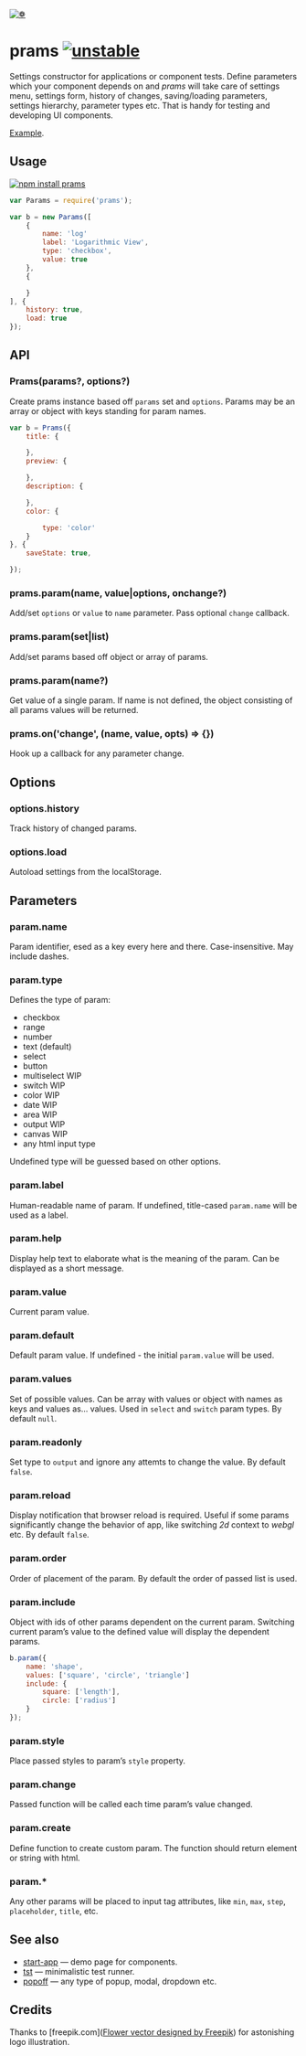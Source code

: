 [![❁](https://dfcreative.github.io/prams/logo.png "❁")](https://dfcreative.github.io/prams)

# prams [![unstable](http://badges.github.io/stability-badges/dist/unstable.svg)](http://github.com/badges/stability-badges)

Settings constructor for applications or component tests.
Define parameters which your component depends on and _prams_ will take care of settings menu, settings form, history of changes, saving/loading parameters, settings hierarchy, parameter types etc. That is handy for testing and developing UI components.

[Example](https://dfcreative.github.io/prams).

## Usage

[![npm install prams](https://nodei.co/npm/prams.png?mini=true)](https://npmjs.org/package/prams/)

```js
var Params = require('prams');

var b = new Params([
	{
		name: 'log'
		label: 'Logarithmic View',
		type: 'checkbox',
		value: true
	},
	{

	}
], {
	history: true,
	load: true
});
```

## API

### Prams(params?, options?)

Create prams instance based off `params` set and `options`.
Params may be an array or object with keys standing for param names.

```js
var b = Prams({
	title: {

	},
	preview: {

	},
	description: {

	},
	color: {

		type: 'color'
	}
}, {
	saveState: true,

});
```

### prams.param(name, value|options, onchange?)

Add/set `options` or `value` to `name` parameter. Pass optional `change` callback.

### prams.param(set|list)

Add/set params based off object or array of params.

### prams.param(name?)

Get value of a single param. If name is not defined, the object consisting of all params values will be returned.

### prams.on('change', (name, value, opts) => {})

Hook up a callback for any parameter change.


## Options

### options.history

Track history of changed params.

### options.load

Autoload settings from the localStorage.


## Parameters

### param.name

Param identifier, esed as a key every here and there. Case-insensitive. May include dashes.

### param.type

Defines the type of param:

* checkbox
* range
* number
* text (default)
* select
* button
* multiselect WIP
* switch WIP
* color WIP
* date WIP
* area WIP
* output WIP
* canvas WIP
* any html input type

Undefined type will be guessed based on other options.

### param.label

Human-readable name of param. If undefined, title-cased `param.name` will be used as a label.

### param.help

Display help text to elaborate what is the meaning of the param. Can be displayed as a short message.

### param.value

Current param value.

### param.default

Default param value. If undefined - the initial `param.value` will be used.

### param.values

Set of possible values. Can be array with values or object with names as keys and values as... values. Used in `select` and `switch` param types. By default `null`.

### param.readonly

Set type to `output` and ignore any attemts to change the value. By default `false`.

### param.reload

Display notification that browser reload is required. Useful if some params significantly change the behavior of app, like switching _2d_ context to _webgl_ etc. By default `false`.

### param.order

Order of placement of the param. By default the order of passed list is used.

### param.include

Object with ids of other params dependent on the current param. Switching current param’s value to the defined value will display the dependent params.

```js
b.param({
	name: 'shape',
	values: ['square', 'circle', 'triangle']
	include: {
		square: ['length'],
		circle: ['radius']
	}
});
```

### param.style

Place passed styles to param’s `style` property.

### param.change

Passed function will be called each time param’s value changed.

### param.create

Define function to create custom param. The function should return element or string with html.

### param.*

Any other params will be placed to input tag attributes, like `min`, `max`, `step`, `placeholder`, `title`, etc.



## See also

* [start-app](https://github.com/dfcreative/start-app) — demo page for components.
* [tst](https://github.com/dfcreative/tst) — minimalistic test runner.
* [popoff](https://github.com/dfcreative/popoff) — any type of popup, modal, dropdown etc.

## Credits

Thanks to [freepik.com](<a href="http://www.freepik.com/free-photos-vectors/flower">Flower vector designed by Freepik</a>) for astonishing logo illustration.
